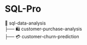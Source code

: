 # SQL-Pro
📁 sql-data-analysis      
├── 🛍 customer-purchase-analysis      
├── 💳 customer-churn-prediction  

